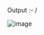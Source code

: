 Output :- /

![image](https://github.com/user-attachments/assets/aea31fc3-059f-4c00-b45a-ebd2954159db)

